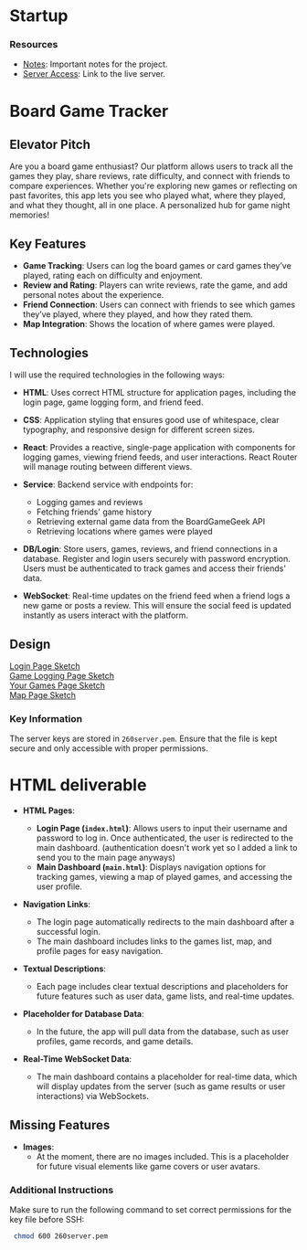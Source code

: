 # Startup

### Resources
- [Notes](./notes.md): Important notes for the project.
- [Server Access](http://54.82.53.184/): Link to the live server.

# Board Game Tracker

## Elevator Pitch
Are you a board game enthusiast? Our platform allows users to track all the games they play, share reviews, rate difficulty, and connect with friends to compare experiences. Whether you're exploring new games or reflecting on past favorites, this app lets you see who played what, where they played, and what they thought, all in one place. A personalized hub for game night memories!

## Key Features
- **Game Tracking**: Users can log the board games or card games they’ve played, rating each on difficulty and enjoyment.
- **Review and Rating**: Players can write reviews, rate the game, and add personal notes about the experience.
- **Friend Connection**: Users can connect with friends to see which games they’ve played, where they played, and how they rated them.
- **Map Integration**: Shows the location of where games were played.


## Technologies
I will use the required technologies in the following ways:

- **HTML**: Uses correct HTML structure for application pages, including the login page, game logging form, and friend feed.
  
- **CSS**: Application styling that ensures good use of whitespace, clear typography, and responsive design for different screen sizes.
  
- **React**: Provides a reactive, single-page application with components for logging games, viewing friend feeds, and user interactions. React Router will manage routing between different views.
  
- **Service**: Backend service with endpoints for:
  - Logging games and reviews
  - Fetching friends' game history
  - Retrieving external game data from the BoardGameGeek API
  - Retrieving locations where games were played

- **DB/Login**: Store users, games, reviews, and friend connections in a database. Register and login users securely with password encryption. Users must be authenticated to track games and access their friends' data.

- **WebSocket**: Real-time updates on the friend feed when a friend logs a new game or posts a review. This will ensure the social feed is updated instantly as users interact with the platform.

## Design
[Login Page Sketch](./Pictures/login.jpeg)  
[Game Logging Page Sketch](./Pictures/mainPage.jpeg)  
[Your Games Page Sketch](./Pictures/yourGames.jpeg)  
[Map Page Sketch](./Pictures//map.jpeg)  

### Key Information
The server keys are stored in `260server.pem`. Ensure that the file is kept secure and only accessible with proper permissions.

# HTML deliverable

- **HTML Pages**: 
  - **Login Page (`index.html`)**: Allows users to input their username and password to log in. Once authenticated, the user is redirected to the main dashboard. (authentication doesn't work yet so I added a link to send you to the main page anyways)
  - **Main Dashboard (`main.html`)**: Displays navigation options for tracking games, viewing a map of played games, and accessing the user profile.
  
- **Navigation Links**: 
  - The login page automatically redirects to the main dashboard after a successful login. 
  - The main dashboard includes links to the games list, map, and profile pages for easy navigation.

- **Textual Descriptions**: 
  - Each page includes clear textual descriptions and placeholders for future features such as user data, game lists, and real-time updates.

- **Placeholder for Database Data**: 
  - In the future, the app will pull data from the database, such as user profiles, game records, and game details.

- **Real-Time WebSocket Data**: 
  - The main dashboard contains a placeholder for real-time data, which will display updates from the server (such as game results or user interactions) via WebSockets.

## Missing Features

- **Images**: 
  - At the moment, there are no images included. This is a placeholder for future visual elements like game covers or user avatars.
  
### Additional Instructions
Make sure to run the following command to set correct permissions for the key file before SSH:
```bash
 chmod 600 260server.pem
```

